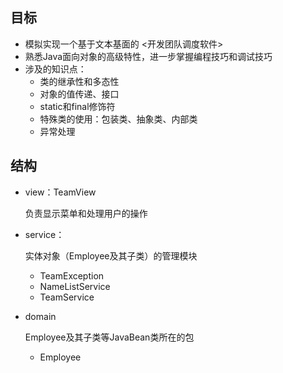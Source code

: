 ## 目标

*   模拟实现一个基于文本基面的 <开发团队调度软件>
*   熟悉Java面向对象的高级特性，进一步掌握编程技巧和调试技巧
*   涉及的知识点：
    *   类的继承性和多态性
    *   对象的值传递、接口
    *   static和final修饰符
    *   特殊类的使用：包装类、抽象类、内部类
    *   异常处理





## 结构

*   view：TeamView

    负责显示菜单和处理用户的操作

*   service：

    实体对象（Employee及其子类）的管理模块

    *   TeamException
    *   NameListService
    *   TeamService

*   domain

    Employee及其子类等JavaBean类所在的包

    *   Employee